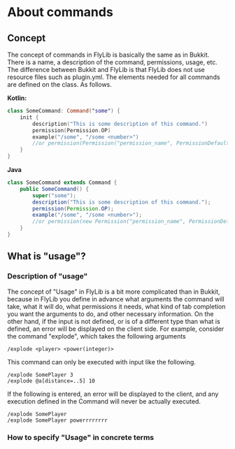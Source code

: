 # About commands

## Concept

The concept of commands in FlyLib is basically the same as in Bukkit. There is a name, a description of the command,
permissions, usage, etc. The difference between Bukkit and FlyLib is that FlyLib does not use resource files such as
plugin.yml. The elements needed for all commands are defined on the class. As follows.

**Kotlin:**

```kotlin
class SomeCommand: Command("some") {
    init {
        description("This is some description of this command.")
        permission(Permission.OP)
        example("/some", "/some <number>")
        //or permission(Permission("permission_name", PermissionDefault.TRUE))
    }
}
```

**Java**

```java
class SomeCommand extends Command {
    public SomeCommand() {
        super("some");
        description("This is some description of this command.");
        permission(Permission.OP);
        example("/some", "/some <number>");
        //or permission(new Permission("permission_name", PermissionDefault.TRUE));
    }
}
```

## What is "usage"?

### Description of "usage"

The concept of "Usage" in FlyLib is a bit more complicated than in Bukkit, because in FlyLib you define in advance what
arguments the command will take, what it will do, what permissions it needs, what kind of tab completion you want the
arguments to do, and other necessary information. On the other hand, if the input is not defined, or is of a different
type than what is defined, an error will be displayed on the client side. For example, consider the command "explode",
which takes the following arguments

```
/explode <player> <power(integer)>
```

This command can only be executed with input like the following.

```
/explode SomePlayer 3
/explode @a[distance=..5] 10
```

If the following is entered, an error will be displayed to the client, and any execution defined in the Command will
never be actually executed.

```
/explode SomePlayer
/explode SomePlayer powerrrrrrrr
```

### How to specify "Usage" in concrete terms

